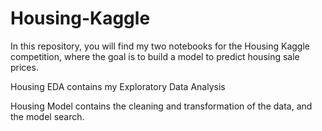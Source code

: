 # Housing-Kaggle
In this repository, you will find my two notebooks for the Housing Kaggle competition, where the goal is to build a model to predict housing sale prices.

Housing EDA contains my Exploratory Data Analysis

Housing Model contains the cleaning and transformation of the data, and the model search.
